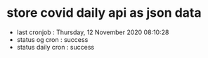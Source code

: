 # store covid daily api as json data

- last cronjob : Thursday, 12 November 2020 08:10:28
- status og cron : success
- status daily cron : success
      
      